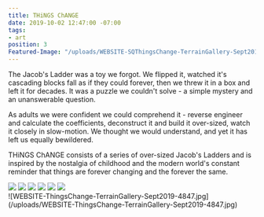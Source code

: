 ```yaml
---
title: THiNGS ChANGE
date: 2019-10-02 12:47:00 -07:00
tags:
- art
position: 3
Featured-Image: "/uploads/WEBSITE-SQThingsChange-TerrainGallery-Sept2019-4862.jpg"
---
```


The Jacob's Ladder was a toy we forgot. We flipped it, watched it's cascading blocks fall as if they could forever, then we threw it in a box and left it for decades.  It was a puzzle we couldn't solve - a simple mystery and an unanswerable question.

As adults we were confident we could comprehend it - reverse engineer and calculate the coefficients, deconstruct it and build it over-sized, watch it closely in slow-motion. We thought we would understand, and yet it has left us equally bewildered. 

THiNGS ChANGE consists of a series of over-sized Jacob's Ladders and is inspired by the nostalgia of childhood and the modern world's constant reminder that things are forever changing and the forever the same.

<div class="gallery" data-columns="3">
<img src="/uploads/WEBSITE-ThingsChange-TerrainGallery-Sept2019-4847.jpg" />
<img src="/uploads/WEBSITE-ThingsChange-TerrainGallery-Sept2019-4938.jpg" />
<img src="/uploads/WEBSITE-ThingsChange-TerrainGallery-Sept2019-4884.jpg" />
<img src="/uploads/WEBSITE-ThingsChange-TerrainGallery-Sept2019-4856.jpg" />
<img src="/uploads/WEBSITE-ThingsChange-TerrainGallery-Sept2019-4861.jpg" />
<img src="/uploads/WEBSITE-ThingsChange-TerrainGallery-Sept2019-4941.jpg" />



</div>
![WEBSITE-ThingsChange-TerrainGallery-Sept2019-4847.jpg](/uploads/WEBSITE-ThingsChange-TerrainGallery-Sept2019-4847.jpg)


